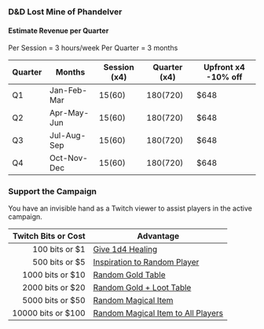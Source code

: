 

### D&D Lost Mine of Phandelver

#### Estimate Revenue per Quarter
Per Session = 3 hours/week
Per Quarter = 3 months

| Quarter | Months | Session (x4) | Quarter (x4) | Upfront x4 -10% off |
| ------- | ------ | ----------- | ------------------ | ------------ |
| Q1 | Jan-Feb-Mar | $15 ($60) | $180 ($720) | $648 |
| Q2 | Apr-May-Jun | $15 ($60) | $180 ($720) | $648 |
| Q3 | Jul-Aug-Sep | $15 ($60) | $180 ($720) | $648 |
| Q4 | Oct-Nov-Dec | $15 ($60) | $180 ($720) | $648 |

### Support the Campaign

You have an invisible hand  as a Twitch viewer to assist players in the active campaign.

| Twitch Bits or Cost | Advantage |
| ------------: | --------- |
| 100 bits or $1 | [Give 1d4 Healing](https://tethyrplays.com/donate/tier1/) |
| 500 bits or $5 | [Inspiration to Random Player](https://tethyrplays.com/donate/tier2/) |
| 1000 bits or $10 | [Random Gold Table](https://tethyrplays.com/donate/tier3/) |
| 2000 bits or $20 | [Random Gold + Loot Table](https://tethyrplays.com/donate/tier4/) |
| 5000 bits or $50 | [Random Magical Item](https://tethyrplays.com/donate/tier5/) |
| 10000 bits or $100 | [Random Magical Item to All Players](https://tethyrplays.com/donate/tier6/) |
